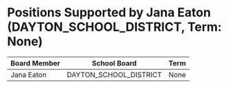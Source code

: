 # Positions Supported by Jana Eaton (DAYTON_SCHOOL_DISTRICT, Term: None)

| Board Member | School Board | Term |
|--------------|--------------|------|
| Jana Eaton | DAYTON_SCHOOL_DISTRICT | None |

